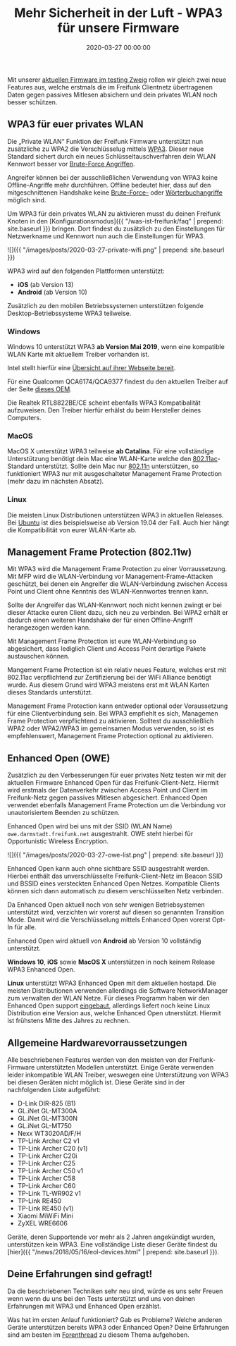 ﻿---
layout: post
title: "Mehr Sicherheit in der Luft - WPA3 für unsere Firmware"
date: 2020-03-27 00:00:00
categories: community
---

Mit unserer [aktuellen Firmware im testing Zweig](https://firmware.darmstadt.freifunk.net/) rollen wir gleich zwei neue Features aus, welche erstmals die im Freifunk Clientnetz übertragenen Daten gegen passives Mitlesen absichern und dein privates WLAN noch besser schützen.

<!--*-->

## WPA3 für euer privates WLAN

Die „Private WLAN“ Funktion der Freifunk Firmware unterstützt nun zusätzliche zu WPA2 die Verschlüsselug mittels [WPA3](https://de.wikipedia.org/wiki/Wi-Fi_Protected_Access). Dieser neue Standard sichert durch ein neues Schlüsseltauschverfahren dein WLAN Kennwort besser vor [Brute-Force Angriffen](https://de.wikipedia.org/wiki/Brute-Force-Methode).

Angreifer können bei der ausschließlichen Verwendung von WPA3 keine Offline-Angriffe mehr durchführen. Offline bedeutet hier, dass auf den mitgeschnittenen Handshake keine [Brute-Force-](https://de.wikipedia.org/wiki/Brute-Force-Methode) oder [Wörterbuchangriffe](https://de.wikipedia.org/wiki/W%C3%B6rterbuchangriff) möglich sind.

Um WPA3 für dein privates WLAN zu aktivieren musst du deinen Freifunk Knoten in den [Konfigurationsmodus]({{ "/was-ist-freifunk/faq" | prepend: site.baseurl }}) bringen. Dort findest du zusätzlich zu den Einstellungen für Netzwerkname und Kennwort nun auch die Einstellungen für WPA3.

![]({{ "/images/posts/2020-03-27-private-wifi.png" | prepend: site.baseurl }})


WPA3 wird auf den folgenden Plattformen unterstützt:

 - **iOS** (ab Version 13)
 - **Android** (ab Version 10)

Zusätzlich zu den mobilen Betriebssystemen unterstützen folgende Desktop-Betriebssysteme WPA3 teilweise.

### Windows

Windows 10 unterstützt WPA3 **ab Version Mai 2019**, wenn eine kompatible WLAN Karte mit aktuellem Treiber vorhanden ist.

Intel stellt hierfür eine [Übersicht auf ihrer Webseite bereit](https://www.intel.de/content/www/de/de/support/articles/000054783/network-and-i-o/wireless-networking.html).

Für eine Qualcomm QCA6174/QCA9377 findest du den aktuellen Treiber auf der Seite [dieses OEM](https://support.killernetworking.com/download/killer-inf-package/).

Die Realtek RTL8822BE/CE scheint ebenfalls WPA3 Kompatibalität aufzuweisen. Den Treiber hierfür erhälst du beim Hersteller deines Computers.

### MacOS

MacOS X unterstützt WPA3 teilweise **ab Catalina**. Für eine vollständige Unterstützung benötigt dein Mac eine WLAN-Karte welche den [802.11ac](https://de.wikipedia.org/wiki/IEEE_802.11ac)-Standard unterstützt. Sollte dein Mac nur [802.11n](https://de.wikipedia.org/wiki/IEEE_802.11n) unterstützen, so funktioniert WPA3 nur mit ausgeschalteter Management Frame Protection (mehr dazu im nächsten Absatz).

### Linux

Die meisten Linux Distributionen unterstützen WPA3 in aktuellen Releases. Bei [Ubuntu](https://ubuntu.com/download) ist dies beispielsweise ab Version 19.04 der Fall. Auch hier hängt die Kompatibilität von eurer WLAN-Karte ab.

## Management Frame Protection (802.11w)

Mit WPA3 wird die Management Frame Protection zu einer Vorraussetzung. Mit MFP wird die WLAN-Verbindung vor Management-Frame-Attacken geschützt, bei denen ein Angreifer die WLAN-Verbindung zwischen Access Point und Client ohne Kenntnis des WLAN-Kennwortes trennen kann.

Sollte der Angreifer das WLAN-Kennwort noch nicht kennen zwingt er bei dieser Attacke euren Client dazu, sich neu zu verbinden. Bei WPA2 erhält er dadurch einen weiteren Handshake der für einen Offline-Angriff herangezogen werden kann.

Mit Management Frame Protection ist eure WLAN-Verbindung so abgesichert, dass lediglich Client und Access Point derartige Pakete austauschen können.

Mangement Frame Protection ist ein relativ neues Feature, welches erst mit 802.11ac verpflichtend zur Zertifizierung bei der WiFi Alliance benötigt wurde. Aus diesem Grund wird WPA3 meistens erst mit WLAN Karten dieses Standards unterstützt.

Management Frame Protection kann entweder optional oder Voraussetzung für eine Clientverbindung sein. Bei WPA3 empfiehlt es sich, Managemen Frame Protection verpflichtend zu aktivieren. Solltest du ausschließlich WPA2 oder WPA2/WPA3 im gemeinsamen Modus verwenden, so ist es empfehlenswert, Management Frame Protection optional zu aktivieren.

## Enhanced Open (OWE)

Zusätzlich zu den Verbesserungen für euer privates Netz testen wir mit der aktuellen Firmware Enhanced Open für das Freifunk-Client-Netz. Hiermit wird erstmals der Datenverkehr zwischen Access Point und Client im Freifunk-Netz gegen passives Mitlesen abgesichert. Enhanced Open verwendet ebenfalls Management Frame Protection um die Verbindung vor unautorisiertem Beenden zu schützen.

Enhanced Open wird bei uns mit der SSID (WLAN Name) `owe.darmstadt.freifunk.net` ausgestrahlt. OWE steht hierbei für Opportunistic Wireless Encryption.

![]({{ "/images/posts/2020-03-27-owe-list.png" | prepend: site.baseurl }})

Enhanced Open kann auch ohne sichtbare SSID ausgestrahlt werden. Hierbei enthält das unverschlüsselte Freifunk-Client-Netz im Beacon SSID und BSSID eines versteckten Enhanced Open Netzes. Kompatible Clients können sich dann automatisch zu diesem verschlüsselten Netz verbinden.

Da Enhanced Open aktuell noch von sehr wenigen Betriebsystemen unterstützt wird, verzichten wir vorerst auf diesen so genannten Transition Mode. Damit wird die Verschlüsselung mittels Enhanced Open vorerst Opt-In für alle.

Enhanced Open wird aktuell von **Android** ab Version 10 vollständig unterstützt.

**Windows 10**, **iOS** sowie **MacOS X** unterstützen in noch keinem Release WPA3 Enhanced Open.

**Linux** unterstützt WPA3 Enhanced Open mit dem aktuellen hostapd. Die meisten Distributionen verwenden allerdings die Software NetworkManager zum verwalten der WLAN Netze. Für dieses Programm haben wir den Enhanced Open support [eingebaut](https://gitlab.freedesktop.org/NetworkManager/NetworkManager/-/merge_requests/345), allerdings liefert noch keine Linux Distribution eine Version aus, welche Enhanced Open utnerstützt. Hiermit ist frühstens Mitte des Jahres zu rechnen.

## Allgemeine Hardwarevorraussetzungen

Alle beschriebenen Features werden von den meisten von der Freifunk-Firmware unterstützten Modellen unterstützt. Einige Geräte verwenden leider inkompatible WLAN Treiber, weswegen eine Unterstützung von WPA3 bei diesen Geräten nicht möglich ist. Diese Geräte sind in der nachfolgenden Liste aufgeführt:

 - D-Link DIR-825 (B1)
 - GL.iNet GL-MT300A
 - GL.iNet GL-MT300N
 - GL.iNet GL-MT750
 - Nexx WT3020AD/F/H
 - TP-Link Archer C2 v1
 - TP-Link Archer C20 (v1)
 - TP-Link Archer C20i
 - TP-Link Archer C25
 - TP-Link Archer C50 v1
 - TP-Link Archer C58
 - TP-Link Archer C60
 - TP-Link TL-WR902 v1
 - TP-Link RE450
 - TP-Link RE450 (v1)
 - Xiaomi MiWiFi Mini
 - ZyXEL WRE6606

Geräte, deren Supportende vor mehr als 2 Jahren angekündigt wurden, unterstützen kein WPA3. Eine vollständige Liste dieser Geräte findest du [hier]({{ "/news/2018/05/16/eol-devices.html" | prepend: site.baseurl }}).

## Deine Erfahrungen sind gefragt!

Da die beschriebenen Techniken sehr neu sind, würde es uns sehr Freuen wenn wenn du uns bei den Tests unterstützt und uns von deinen Erfahrungen mit WPA3 und Enhanced Open erzählst.

Was hat im ersten Anlauf funktioniert? Gab es Probleme? Welche anderen Geräte unterstützen bereits WPA3 oder Enhanced Open? Deine Erfahrungen sind am besten im [Forenthread](https://forum.darmstadt.freifunk.net/t/wpa3-enhanced-open-kompatibalitaet-und-erfahrungen/846) zu diesem Thema aufgehoben.

